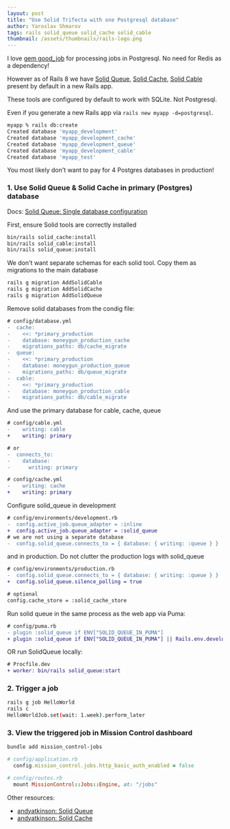 ```yaml
---
layout: post
title: "Use Solid Trifecta with one Postgresql database"
author: Yaroslav Shmarov
tags: rails solid_queue solid_cache solid_cable
thumbnail: /assets/thumbnails/rails-logo.png
---
```


I love [gem good_job](https://blog.superails.com/background-jobs-good-job) for processing jobs in Postgresql. No need for Redis as a dependency!

However as of Rails 8 we have [Solid Queue](https://github.com/rails/solid_queue), [Solid Cache](https://github.com/rails/solid_cache), [Solid Cable](https://github.com/rails/solid_cable) present by default in a new Rails app.

These tools are configured by default to work with SQLite. Not Postgresql.

Even if you generate a new Rails app via `rails new myapp -d=postgresql`.

```sh
myapp % rails db:create
Created database 'myapp_development'
Created database 'myapp_development_cache'
Created database 'myapp_development_queue'
Created database 'myapp_development_cable'
Created database 'myapp_test'
```

You most likely don't want to pay for 4 Postgres databases in production!

### 1. Use Solid Queue & Solid Cache in primary (Postgres) database

Docs: [Solid Queue: Single database configuration](https://github.com/rails/solid_queue?tab=readme-ov-file#single-database-configuration)

First, ensure Solid tools are correctly installed

```sh
bin/rails solid_cache:install
bin/rails solid_cable:install
bin/rails solid_queue:install
```

We don't want separate schemas for each solid tool. Copy them as migrations to the main database

```sh
rails g migration AddSolidCable
rails g migration AddSolidCache
rails g migration AddSolidQueue
```

Remove solid databases from the condig file:

```diff
# config/database.yml
-  cache:
-    <<: *primary_production
-    database: moneygun_production_cache
-    migrations_paths: db/cache_migrate
-  queue:
-    <<: *primary_production
-    database: moneygun_production_queue
-    migrations_paths: db/queue_migrate
-  cable:
-    <<: *primary_production
-    database: moneygun_production_cable
-    migrations_paths: db/cable_migrate
```

And use the primary database for cable, cache, queue

```diff
# config/cable.yml
-    writing: cable
+    writing: primary

# or
-  connects_to:
-    database:
-      writing: primary
```

```diff
# config/cache.yml
-    writing: cache
+    writing: primary
```

Configure solid_queue in development

```diff
# config/environments/development.rb
-  config.active_job.queue_adapter = :inline
+  config.active_job.queue_adapter = :solid_queue
# we are not using a separate database
-  config.solid_queue.connects_to = { database: { writing: :queue } }
```

and in production. Do not clutter the production logs with solid_queue

```diff
# config/environments/production.rb
-  config.solid_queue.connects_to = { database: { writing: :queue } }
+  config.solid_queue.silence_polling = true

# optional
config.cache_store = :solid_cache_store
```

Run solid queue in the same process as the web app via Puma:

```diff
# config/puma.rb
- plugin :solid_queue if ENV["SOLID_QUEUE_IN_PUMA"]
+ plugin :solid_queue if ENV["SOLID_QUEUE_IN_PUMA"] || Rails.env.development?
```

OR run SolidQueue locally:

```diff
# Procfile.dev
+ worker: bin/rails solid_queue:start
```

### 2. Trigger a job

```sh
rails g job HelloWorld
rails c
HelloWorldJob.set(wait: 1.week).perform_later
```

### 3. View the triggered job in Mission Control dashboard

```sh
bundle add mission_control-jobs
```

```ruby
# config/application.rb
  config.mission_control.jobs.http_basic_auth_enabled = false
```

```ruby
# config/routes.rb
  mount MissionControl::Jobs::Engine, at: "/jobs"
```

Other resources:

- [andyatkinson: Solid Queue](https://andyatkinson.com/solid-queue-mission-control-rails-postgresql)
- [andyatkinson: Solid Cache](https://andyatkinson.com/solid-cache-rails-postgresql)
